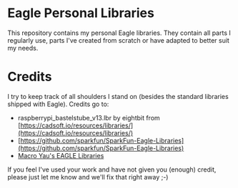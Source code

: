 # Eagle Personal Libraries

This repository contains my personal Eagle libraries. They contain all parts I regularly use, parts I've created from scratch or have adapted to better suit my needs.

# Credits

I try to keep track of all shoulders I stand on (besides the standard libraries shipped with Eagle). Credits go to:

* raspberrypi_bastelstube_v13.lbr by eightbit from [https://cadsoft.io/resources/libraries/](https://cadsoft.io/resources/libraries/)
* [https://github.com/sparkfun/SparkFun-Eagle-Libraries](https://github.com/sparkfun/SparkFun-Eagle-Libraries)
* [Macro Yau's EAGLE Libraries](https://github.com/MacroYau/MacroYau-Eagle-Libraries)

If you feel I've used your work and have not given you (enough) credit, please just let me know and we'll fix that right away ;-)
